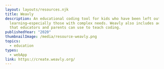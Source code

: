```yaml
---
layout: layouts/resources.njk
title: Weavly
description: An educational coding tool for kids who have been left out of
  learning—especially those with complex needs. Weavly also includes activities
  that educators and parents can use to teach coding.
publishedYear: "2020"
thumbnailImage: /media/resource-weavly.png
topics:
  - education
types:
  - webApp
link: https://create.weavly.org/
---
```

